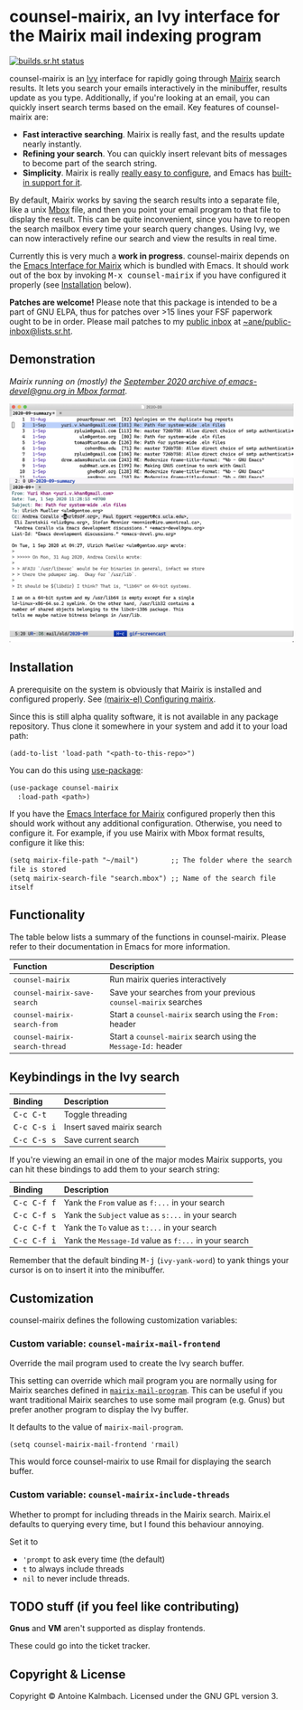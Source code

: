 # counsel-mairix, an Ivy interface for the Mairix mail indexing program
[![builds.sr.ht status](https://builds.sr.ht/~ane/counsel-mairix.svg)](https://builds.sr.ht/~ane/counsel-mairix?)

counsel-mairix is an [Ivy](https://github.com/abo-abo/swiper) interface for rapidly going through [Mairix](https://github.com/vandry/mairix) search
results. It lets you search your emails interactively in the minibuffer, results
update as you type. Additionally, if you're looking at an email, you can quickly
insert search terms based on the email. Key features of counsel-mairix are:

  * **Fast interactive searching**. Mairix is really fast, and the results update
    nearly instantly.
  * **Refining your search**. You can quickly insert relevant bits of messages to
    become part of the search string.
  * **Simplicity**. Mairix is really [really easy to configure](https://www.gnu.org/software/emacs/manual/html_node/mairix-el/Configuring-mairix.html), and Emacs has
    [built-in support for it](https://www.gnu.org/software/emacs/manual/html_node/mairix-el/index.html). 

By default, Mairix works by saving the search results into a separate
file, like a unix [Mbox](https://en.wikipedia.org/wiki/Mbox) file, and then you point your email program to that file
to display the result. This can be quite inconvenient, since you have to reopen
the search mailbox every time your search query changes. Using Ivy, we can now
interactively refine our search and view the results in real time.

Currently this is very much a **work in progress**. counsel-mairix depends on the
[Emacs Interface for Mairix](https://www.gnu.org/software/emacs/manual/html_node/mairix-el/index.html) which is bundled with Emacs. It should work out of
the box by invoking <kbd>M-x counsel-mairix</kbd> if you have configured it properly (see
[Installation](#installation) below).

**Patches are welcome!** Please note that this package is intended to be a part
of GNU ELPA, thus for patches over >15 lines your FSF paperwork ought to be in
order. Please mail patches to my [public inbox](https://lists.sr.ht/~ane/public-inbox) at [~ane/public-inbox@lists.sr.ht](mailto:~ane/public-inbox@lists.sr.ht).

## Demonstration

*Mairix running on (mostly) the [September 2020 archive of emacs-devel@gnu.org in Mbox format](https://lists.gnu.org/archive/mbox/emacs-devel/2020-09)*.

![image](./demo.gif)

## Installation

A prerequisite on the system is obviously that Mairix is installed and
configured properly. See [(mairix-el) Configuring mairix](https://www.gnu.org/software/emacs/manual/html_node/mairix-el/Configuring-mairix.html). 
 
Since this is still alpha quality software, it is not available in any package
repository. Thus clone it somewhere in your system and add it to your load path:

``` emacs-lisp
(add-to-list 'load-path "<path-to-this-repo>")
```

You can do this using [use-package](http://github.com/jwiegley/use-package):

``` emacs-lisp
(use-package counsel-mairix
  :load-path <path>)
```

If you have the [Emacs Interface for Mairix](https://www.gnu.org/software/emacs/manual/html_node/mairix-el/index.html) configured properly then this should
work without any additional configuration. Otherwise, you need to configure it.
For example, if you use Mairix with Mbox format results, configure it like this:

 ``` emacs-lisp
(setq mairix-file-path "~/mail")        ;; The folder where the search file is stored
(setq mairix-search-file "search.mbox") ;; Name of the search file itself
```

## Functionality

The table below lists a summary of the functions in counsel-mairix.  Please
refer to their documentation in Emacs for more information.

| Function                       | Description                                                     |
|:-------------------------------|:----------------------------------------------------------------|
| `counsel-mairix`               | Run mairix queries interactively                                |
| `counsel-mairix-save-search`   | Save your searches from your previous `counsel-mairix` searches |
| `counsel-mairix-search-from`   | Start a `counsel-mairix` search using the `From:` header        |
| `counsel-mairix-search-thread` | Start a `counsel-mairix` search using the `Message-Id:` header  |

## Keybindings in the Ivy search

| Binding              | Description                |
|:---------------------|:---------------------------|
| <kbd>C-c C-t</kbd>   | Toggle threading           |
| <kbd>C-c C-s i</kbd> | Insert saved mairix search |
| <kbd>C-c C-s s</kbd> | Save current search        |

If you're viewing an email in one of the major modes Mairix supports, you can
hit these bindings to add them to your search string:

| Binding              | Description                                           |
|:---------------------|:------------------------------------------------------|
| <kbd>C-c C-f f</kbd> | Yank the `From` value as `f:...` in your search       |
| <kbd>C-c C-f s</kbd> | Yank the `Subject` value as `s:...` in your search    |
| <kbd>C-c C-f t</kbd> | Yank the `To` value as `t:...` in your search         |
| <kbd>C-c C-f i</kbd> | Yank the `Message-Id` value as `f:...` in your search |

Remember that the default binding <kbd>M-j</kbd> (`ivy-yank-word`) to yank
things your cursor is on to insert it into the minibuffer.

## Customization

counsel-mairix defines the following customization variables:

### Custom variable: `counsel-mairix-mail-frontend`

Override the mail program used to create the Ivy search buffer. 

This setting can override which mail program you are normally using for Mairix
searches defined in [`mairix-mail-program`](https://www.gnu.org/software/emacs/manual/html_node/mairix-el/Extending.html). This can be useful if you want
traditional Mairix searches to use some mail program (e.g. Gnus) but prefer
another program to display the Ivy buffer.

It defaults to the value of `mairix-mail-program`.

``` emacs-lisp
(setq counsel-mairix-mail-frontend 'rmail)
```

This would force counsel-mairix to use Rmail for displaying the search buffer.

### Custom variable: `counsel-mairix-include-threads`

Whether to prompt for including threads in the Mairix search. Mairix.el defaults
to querying every time, but I found this behaviour annoying.

Set it to

  * `'prompt` to ask every time (the default)
  * `t` to always include threads
  * `nil` to never include threads.

## TODO stuff (if you feel like contributing)

**Gnus** and **VM** aren't supported as display frontends.

These could go into the ticket tracker.

## Copyright & License

Copyright &copy; Antoine Kalmbach. Licensed under the GNU GPL version 3.
